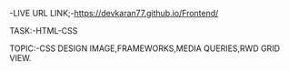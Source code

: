 -LIVE URL LINK;-https://devkaran77.github.io/Frontend/

TASK:-HTML-CSS

TOPIC:-CSS DESIGN IMAGE,FRAMEWORKS,MEDIA QUERIES,RWD GRID VIEW.